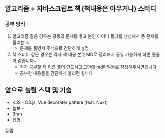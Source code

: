 ## 알고리즘 + 자바스크립트 책 (책내용은 아무거나) 스터디

### 공부 방식

1. 알고리즘 같은 경우는 공통의 문제를 풀고 본인 아이디 폴더를 생성해서 푼 문제를 올리는 식
   - 문제를 풀면서 주석으로 간단하게 설명
2. 책 스터디 같은 경우는 각자 책 내용 본것 MD로 정리해서 공유 가능하게 하면 좋을거 같습니다~
   - 각자 공부할 책 이름 폴더 만드시고 그안에 md파일들로 작성해주시면됩니다.
   - 공부한 내용들을 간단하게 올리면 됩니다


## 앞으로 늘릴 스택 및 기술
 + KJS - D3.js, Vue decorater pattern (feat. Nuxt)
 + 늘보 - 
 + Bran
 + 섭형

꿀잼
